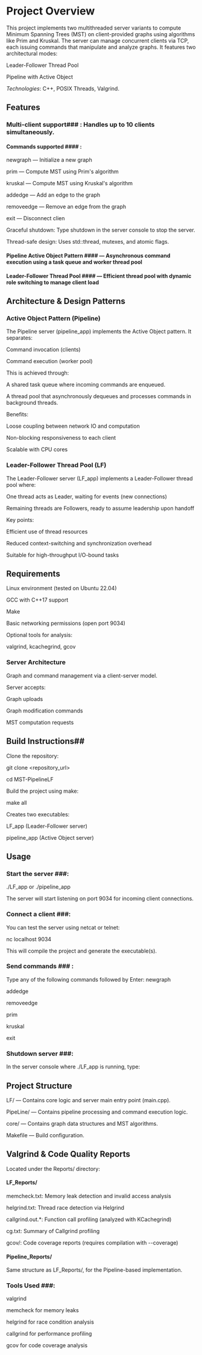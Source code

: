 # Project Overview #

This project implements two multithreaded server variants to compute Minimum Spanning Trees (MST) on client-provided graphs using algorithms like Prim and Kruskal. The server can manage concurrent clients via TCP, each issuing commands that manipulate and analyze graphs. It features two architectural modes:

Leader-Follower Thread Pool

Pipeline with Active Object

*Technologies*: C++, POSIX Threads, Valgrind.

## Features ##

### Multi-client support### : Handles up to 10 clients simultaneously.

#### Commands supported #### :

newgraph — Initialize a new graph

prim — Compute MST using Prim's algorithm

kruskal — Compute MST using Kruskal's algorithm

addedge — Add an edge to the graph

removeedge — Remove an edge from the graph

exit — Disconnect clien

Graceful shutdown: Type shutdown in the server console to stop the server.

Thread-safe design: Uses std::thread, mutexes, and atomic flags.

#### Pipeline Active Object Pattern #### — Asynchronous command execution using a task queue and worker thread pool

#### Leader-Follower Thread Pool #### — Efficient thread pool with dynamic role switching to manage client load

## Architecture & Design Patterns ##

### Active Object Pattern (Pipeline) ###

The Pipeline server (pipeline_app) implements the Active Object pattern. It separates:

Command invocation (clients)

Command execution (worker pool)

This is achieved through:

A shared task queue where incoming commands are enqueued.

A thread pool that asynchronously dequeues and processes commands in background threads.

Benefits:

Loose coupling between network IO and computation

Non-blocking responsiveness to each client

Scalable with CPU cores

### Leader-Follower Thread Pool (LF) ###

The Leader-Follower server (LF_app) implements a Leader-Follower thread pool where:

One thread acts as Leader, waiting for events (new connections)

Remaining threads are Followers, ready to assume leadership upon handoff

Key points:

Efficient use of thread resources

Reduced context-switching and synchronization overhead

Suitable for high-throughput I/O-bound tasks

## Requirements ##

Linux environment (tested on Ubuntu 22.04)

GCC with C++17 support

Make

Basic networking permissions (open port 9034)

Optional tools for analysis:

valgrind, kcachegrind, gcov

### Server Architecture ###
Graph and command management via a client-server model.

Server accepts:

Graph uploads

Graph modification commands

MST computation requests

## Build Instructions## 

Clone the repository:

git clone <repository_url>

cd MST-PipelineLF

Build the project using make:

make all

Creates two executables:

LF_app (Leader-Follower server)

pipeline_app (Active Object server)

## Usage ##

### Start the server ###:

./LF_app or ./pipeline_app

The server will start listening on port 9034 for incoming client connections.

### Connect a client ###:
You can test the server using netcat or telnet:

nc localhost 9034

This will compile the project and generate the executable(s).

### Send commands ### :

Type any of the following commands followed by Enter:
newgraph

addedge

removeedge

prim

kruskal

exit

### Shutdown server ###:
In the server console where ./LF_app is running, type:

## Project Structure ## 

LF/ — Contains core logic and server main entry point (main.cpp).

PipeLine/ — Contains pipeline processing and command execution logic.

core/ — Contains graph data structures and MST algorithms.

Makefile — Build configuration.

## Valgrind & Code Quality Reports ##

Located under the Reports/ directory:

#### LF_Reports/ ####

memcheck.txt: Memory leak detection and invalid access analysis

helgrind.txt: Thread race detection via Helgrind

callgrind.out.*: Function call profiling (analyzed with KCachegrind)

cg.txt: Summary of Callgrind profiling

gcov/: Code coverage reports (requires compilation with --coverage)

#### Pipeline_Reports/ ####

Same structure as LF_Reports/, for the Pipeline-based implementation.

### Tools Used ###:

valgrind

memcheck for memory leaks

helgrind for race condition analysis

callgrind for performance profiling

gcov for code coverage analysis


